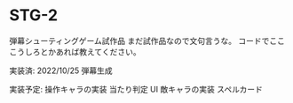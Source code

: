 # STG-2
弾幕シューティングゲーム試作品
まだ試作品なので文句言うな。
コードでこここうしろとかあれば教えてください。

実装済:
  2022/10/25
    弾幕生成
      

実装予定:
  操作キャラの実装
  当たり判定
  UI
  敵キャラの実装
  スペルカード
  
